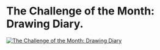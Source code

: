 # The Challenge of the Month: Drawing Diary.    

[![The Challenge of the Month: Drawing Diary](http://img.youtube.com/vi/3zuPS-g1reQ/0.jpg)](http://www.youtube.com/watch?v=3zuPS-g1reQ)
